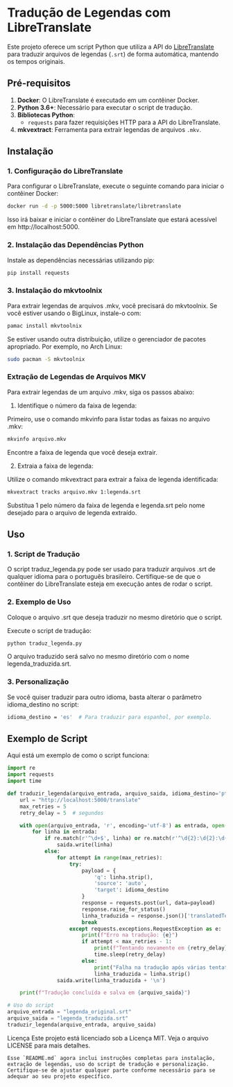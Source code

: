 # Tradução de Legendas com LibreTranslate

Este projeto oferece um script Python que utiliza a API do [LibreTranslate](https://libretranslate.com/) para traduzir arquivos de legendas (`.srt`) de forma automática, mantendo os tempos originais.

## Pré-requisitos

1. **Docker**: O LibreTranslate é executado em um contêiner Docker.
2. **Python 3.6+**: Necessário para executar o script de tradução.
3. **Bibliotecas Python**: 
   - `requests` para fazer requisições HTTP para a API do LibreTranslate.
4. **mkvextract**: Ferramenta para extrair legendas de arquivos `.mkv`.

## Instalação

### 1. Configuração do LibreTranslate

Para configurar o LibreTranslate, execute o seguinte comando para iniciar o contêiner Docker:

```bash
docker run -d -p 5000:5000 libretranslate/libretranslate
```
Isso irá baixar e iniciar o contêiner do LibreTranslate que estará acessível em http://localhost:5000.

### 2. Instalação das Dependências Python

Instale as dependências necessárias utilizando pip:

```bash
pip install requests
```

### 3. Instalação do mkvtoolnix

Para extrair legendas de arquivos .mkv, você precisará do mkvtoolnix. Se você estiver usando o BigLinux, instale-o com:

```bash
pamac install mkvtoolnix
```

Se estiver usando outra distribuição, utilize o gerenciador de pacotes apropriado. Por exemplo, no Arch Linux:

```bash
sudo pacman -S mkvtoolnix
```

### Extração de Legendas de Arquivos MKV

Para extrair legendas de um arquivo .mkv, siga os passos abaixo:

1. Identifique o número da faixa de legenda:

Primeiro, use o comando mkvinfo para listar todas as faixas no arquivo .mkv:

```bash
mkvinfo arquivo.mkv
```

Encontre a faixa de legenda que você deseja extrair.

2. Extraia a faixa de legenda:

Utilize o comando mkvextract para extrair a faixa de legenda identificada:
```bash
mkvextract tracks arquivo.mkv 1:legenda.srt
```

Substitua 1 pelo número da faixa de legenda e legenda.srt pelo nome desejado para o arquivo de legenda extraído.

## Uso
### 1. Script de Tradução
O script traduz_legenda.py pode ser usado para traduzir arquivos .srt de qualquer idioma para o português brasileiro. Certifique-se de que o contêiner do LibreTranslate esteja em execução antes de rodar o script.

### 2. Exemplo de Uso
Coloque o arquivo .srt que deseja traduzir no mesmo diretório que o script.

Execute o script de tradução:

```bash
python traduz_legenda.py
```

O arquivo traduzido será salvo no mesmo diretório com o nome legenda_traduzida.srt.

### 3. Personalização
Se você quiser traduzir para outro idioma, basta alterar o parâmetro idioma_destino no script:

```bash
idioma_destino = 'es'  # Para traduzir para espanhol, por exemplo.
```

## Exemplo de Script

Aqui está um exemplo de como o script funciona:

```python
import re
import requests
import time

def traduzir_legenda(arquivo_entrada, arquivo_saida, idioma_destino='pt'):
    url = "http://localhost:5000/translate"
    max_retries = 5
    retry_delay = 5  # segundos

    with open(arquivo_entrada, 'r', encoding='utf-8') as entrada, open(arquivo_saida, 'w', encoding='utf-8') as saida:
        for linha in entrada:
            if re.match(r'^\d+$', linha) or re.match(r'^\d{2}:\d{2}:\d{2},\d{3} --> \d{2}:\d{2}:\d{2},\d{3}$', linha):
                saida.write(linha)
            else:
                for attempt in range(max_retries):
                    try:
                        payload = {
                            'q': linha.strip(),
                            'source': 'auto',
                            'target': idioma_destino
                        }
                        response = requests.post(url, data=payload)
                        response.raise_for_status()
                        linha_traduzida = response.json()['translatedText']
                        break
                    except requests.exceptions.RequestException as e:
                        print(f"Erro na tradução: {e}")
                        if attempt < max_retries - 1:
                            print(f"Tentando novamente em {retry_delay} segundos...")
                            time.sleep(retry_delay)
                        else:
                            print("Falha na tradução após várias tentativas. Usando a linha original.")
                            linha_traduzida = linha.strip()
                saida.write(linha_traduzida + '\n')

    print(f"Tradução concluída e salva em {arquivo_saida}")

# Uso do script
arquivo_entrada = "legenda_original.srt"
arquivo_saida = "legenda_traduzida.srt"
traduzir_legenda(arquivo_entrada, arquivo_saida)

```

Licença
Este projeto está licenciado sob a Licença MIT. Veja o arquivo LICENSE para mais detalhes.

```
Esse `README.md` agora inclui instruções completas para instalação, extração de legendas, uso do script de tradução e personalização. Certifique-se de ajustar qualquer parte conforme necessário para se adequar ao seu projeto específico.
```
